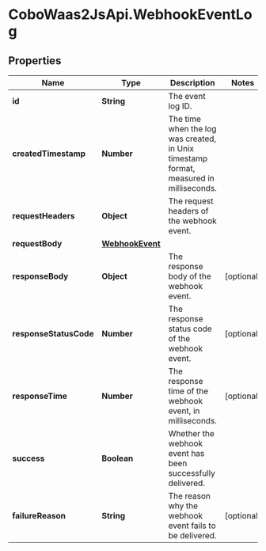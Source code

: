 # CoboWaas2JsApi.WebhookEventLog

## Properties

Name | Type | Description | Notes
------------ | ------------- | ------------- | -------------
**id** | **String** | The event log ID. | 
**createdTimestamp** | **Number** | The time when the log was created, in Unix timestamp format, measured in milliseconds. | 
**requestHeaders** | **Object** | The request headers of the webhook event. | 
**requestBody** | [**WebhookEvent**](WebhookEvent.md) |  | 
**responseBody** | **Object** | The response body of the webhook event. | [optional] 
**responseStatusCode** | **Number** | The response status code of the webhook event. | [optional] 
**responseTime** | **Number** | The response time of the webhook event, in milliseconds. | [optional] 
**success** | **Boolean** | Whether the webhook event has been successfully delivered. | 
**failureReason** | **String** | The reason why the webhook event fails to be delivered. | [optional] 


